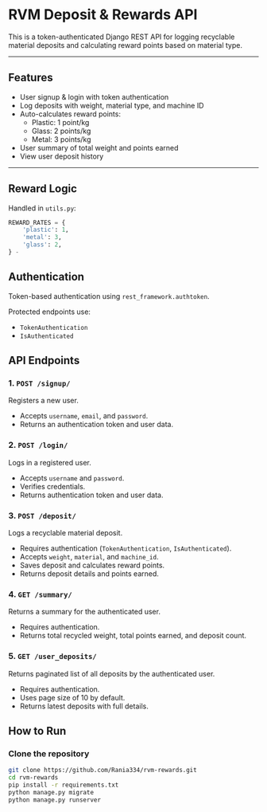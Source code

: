 # RVM Deposit & Rewards API

This is a token-authenticated Django REST API for logging recyclable material deposits and calculating reward points based on material type.

---

## Features

- User signup & login with token authentication
- Log deposits with weight, material type, and machine ID
- Auto-calculates reward points:
  - Plastic: 1 point/kg
  - Glass: 2 points/kg
  - Metal: 3 points/kg
- User summary of total weight and points earned
- View user deposit history

---

## Reward Logic

Handled in `utils.py`:

```python
REWARD_RATES = {
    'plastic': 1,
    'metal': 3,
    'glass': 2,
} -
```

##  Authentication

Token-based authentication using `rest_framework.authtoken`.

Protected endpoints use:

- `TokenAuthentication`
- `IsAuthenticated`

##  API Endpoints

### 1. `POST /signup/`
Registers a new user.
- Accepts `username`, `email`, and `password`.
- Returns an authentication token and user data.

### 2. `POST /login/`
Logs in a registered user.
- Accepts `username` and `password`.
- Verifies credentials.
- Returns authentication token and user data.

### 3. `POST /deposit/`
Logs a recyclable material deposit.
- Requires authentication (`TokenAuthentication`, `IsAuthenticated`).
- Accepts `weight`, `material`, and `machine_id`.
- Saves deposit and calculates reward points.
- Returns deposit details and points earned.

### 4. `GET /summary/`
Returns a summary for the authenticated user.
- Requires authentication.
- Returns total recycled weight, total points earned, and deposit count.

### 5. `GET /user_deposits/`
Returns paginated list of all deposits by the authenticated user.
- Requires authentication.
- Uses page size of 10 by default.
- Returns latest deposits with full details.


##  How to Run

###  Clone the repository
```bash
git clone https://github.com/Rania334/rvm-rewards.git
cd rvm-rewards
pip install -r requirements.txt
python manage.py migrate
python manage.py runserver
